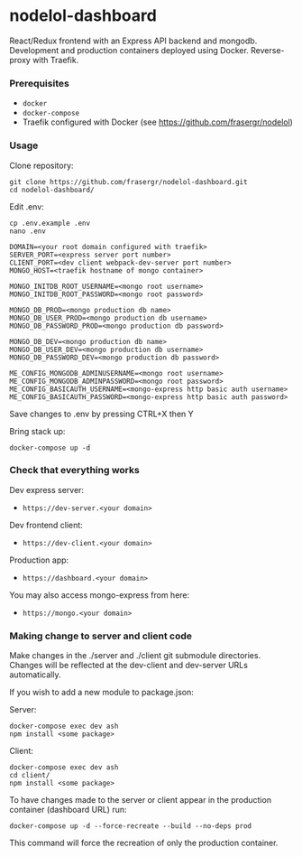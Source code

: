 # nodelol-dashboard

React/Redux frontend with an Express API backend and mongodb. Development and production containers deployed using Docker. Reverse-proxy with Traefik.

### Prerequisites
* `docker`
* `docker-compose`
* Traefik configured with Docker (see https://github.com/frasergr/nodelol)

### Usage

Clone repository:
```shell
git clone https://github.com/frasergr/nodelol-dashboard.git
cd nodelol-dashboard/
```
Edit .env:
```shell
cp .env.example .env
nano .env
```
```shell
DOMAIN=<your root domain configured with traefik>
SERVER_PORT=<express server port number>
CLIENT_PORT=<dev client webpack-dev-server port number>
MONGO_HOST=<traefik hostname of mongo container>

MONGO_INITDB_ROOT_USERNAME=<mongo root username>
MONGO_INITDB_ROOT_PASSWORD=<mongo root password>

MONGO_DB_PROD=<mongo production db name>
MONGO_DB_USER_PROD=<mongo production db username>
MONGO_DB_PASSWORD_PROD=<mongo production db password>

MONGO_DB_DEV=<mongo production db name>
MONGO_DB_USER_DEV=<mongo production db username>
MONGO_DB_PASSWORD_DEV=<mongo production db password>

ME_CONFIG_MONGODB_ADMINUSERNAME=<mongo root username>
ME_CONFIG_MONGODB_ADMINPASSWORD=<mongo root password>
ME_CONFIG_BASICAUTH_USERNAME=<mongo-express http basic auth username>
ME_CONFIG_BASICAUTH_PASSWORD=<mongo-express http basic auth password>
```
Save changes to .env by pressing CTRL+X then Y

Bring stack up:

`docker-compose up -d`

### Check that everything works

Dev express server:
- `https://dev-server.<your domain>`

Dev frontend client:
- `https://dev-client.<your domain>`

Production app:
- `https://dashboard.<your domain>`

You may also access mongo-express from here:
- `https://mongo.<your domain>`

### Making change to server and client code

Make changes in the ./server and ./client git submodule directories. Changes will be reflected at the dev-client and dev-server URLs automatically.

If you wish to add a new module to package.json:

Server:
```shell
docker-compose exec dev ash
npm install <some package>
```
Client:
```shell
docker-compose exec dev ash
cd client/
npm install <some package>
```

To have changes made to the server or client appear in the production container (dashboard URL) run:

`docker-compose up -d --force-recreate --build --no-deps prod`

This command will force the recreation of only the production container.

